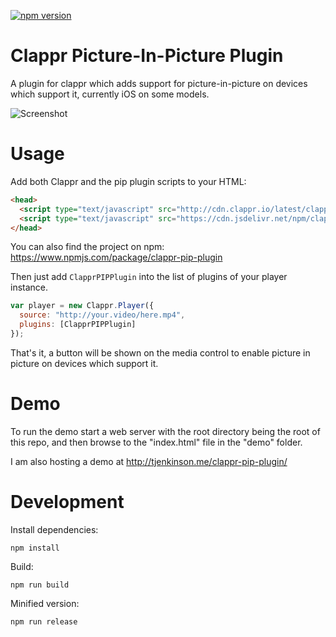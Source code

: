[![npm version](https://badge.fury.io/js/clappr-pip-plugin.svg)](https://badge.fury.io/js/clappr-pip-plugin)
# Clappr Picture-In-Picture Plugin
A plugin for clappr which adds support for picture-in-picture on devices which support it, currently iOS on some models.

![Screenshot](screenshot.png)

# Usage
Add both Clappr and the pip plugin scripts to your HTML:

```html
<head>
  <script type="text/javascript" src="http://cdn.clappr.io/latest/clappr.min.js"></script>
  <script type="text/javascript" src="https://cdn.jsdelivr.net/npm/clappr-pip-plugin@latest/dist/clappr-pip-plugin.js"></script>
</head>
```

You can also find the project on npm: https://www.npmjs.com/package/clappr-pip-plugin

Then just add `ClapprPIPPlugin` into the list of plugins of your player instance.

```javascript
var player = new Clappr.Player({
  source: "http://your.video/here.mp4",
  plugins: [ClapprPIPPlugin]
});
```
That's it, a button will be shown on the media control to enable picture in picture on devices which support it.

# Demo
To run the demo start a web server with the root directory being the root of this repo, and then browse to the "index.html" file in the "demo" folder.

I am also hosting a demo at http://tjenkinson.me/clappr-pip-plugin/

# Development
Install dependencies:

`npm install`

Build:

`npm run build`

Minified version:

`npm run release`
